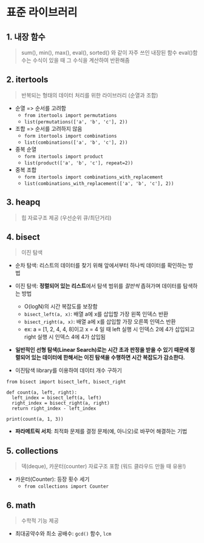 # 표준 라이브러리

## 1. 내장 함수
> sum(), min(), max(), eval(), sorted() 와 같이 자주 쓰인 내장된 함수
> eval()함수는 수식이 있을 때 그 수식을 계산하여 반환해줌

## 2. itertools
> 반복되는 형태의 데이터 처리를 위한 라이브러리 (순열과 조합)

- 순열 => 순서를 고려함
  - `from itertools import permutations`
  - `list(permutations(['a', 'b', 'c'], 2))`
- 조합 => 순서를 고려하지 않음
  - `form itertools import combinations`
  - `list(combinations(['a', 'b', 'c'], 2))`
- 중복 순열
  - `form itertools import product`
  - `list(product(['a', 'b', 'c'], repeat=2))`
- 중복 조합
  - `form itertools import combinations_with_replacement`
  - `list(combinations_with_replacement(['a', 'b', 'c'], 2))`

## 3. heapq
> 힙 자료구조 제공 (우선순위 큐/최단거리)

## 4. bisect
> 이진 탐색

- 순차 탐색: 리스트의 데이터를 찾기 위해 앞에서부터 하나씩 데이터를 확인하는 방법
- 이진 탐색: **정렬되어 있는 리스트**에서 탐색 범위를 *절반씩* 좁혀가며 데이터를 탐색하는 방법
  - O(logN)의 시간 복잡도를 보장함
  - `bisect_left(a, x)`: 배열 a에 x를 삽입할 가장 왼쪽 인덱스 반환
  - `bisect_right(a, x)`: 배열 a에 x를 삽입할 가장 오른쪽 인덱스 반환
  - ex: a = [1, 2, 4, 4, 8]이고 x = 4 일 때 left 실행 시 인덱스 2에 4가 삽입되고 right 실행 시 인덱스 4에 4가 삽입됨
- **일반적인 선형 탐색(Linear Search)로는 시간 초과 판정을 받을 수 있기 때문에 정렬되어 있는 데이터에 한해서는 이진 탐색을 수행하면 시간 복잡도가 감소한다.**

- 이진탐색 library를 이용하여 데이터 개수 구하기
```
from bisect import bisect_left, bisect_right

def count(a, left, right):
  left_index = bisect_left(a, left)
  right_index = bisect_right(a, right)
  return right_index - left_index

print(count(a, 1, 3))
```
- **파라메트릭 서치**: 최적화 문제를 결정 문제(예, 아니오)로 바꾸어 해결하는 기법

## 5. collections
> 덱(deque), 카운터(counter) 자료구조 포함 (워드 클라우드 만들 때 유용!)

- 카운터(Counter): 등장 횟수 세기
  - `from collections import Counter`

## 6. math
> 수학적 기능 제공

- 최대공약수와 최소 공배수: `gcd()` 함수, `lcm`
